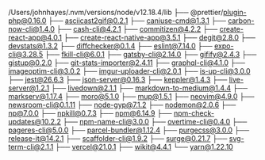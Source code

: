 /Users/johnhayes/.nvm/versions/node/v12.18.4/lib
├── @prettier/plugin-php@0.16.0
├── asciicast2gif@0.2.1
├── caniuse-cmd@1.3.1
├── carbon-now-cli@1.4.0
├── cash-cli@4.2.1
├── commitizen@4.2.2
├── create-react-app@4.0.1
├── create-react-native-app@3.5.1
├── degit@2.8.0
├── devstats@1.3.2
├── diffchecker@0.1.4
├── eslint@7.14.0
├── expo-cli@3.28.5
├── fkill-cli@6.0.1
├── gatsby-cli@2.14.0
├── gifify@2.4.3
├── gistup@0.2.0
├── git-stats-importer@2.4.11
├── graphql-cli@4.1.0
├── imageoptim-cli@3.0.2
├── imgur-uploader-cli@2.0.1
├── is-up-cli@3.0.0
├── jest@26.6.3
├── json-server@0.16.3
├── keppler@1.4.3
├── live-server@1.2.1
├── livedown@2.1.1
├── markdown-to-medium@1.4.4
├── markserv@1.17.4
├── moro@5.1.0
├── mup@1.5.1
├── neovim@4.9.0
├── newsroom-cli@0.1.11
├── node-gyp@7.1.2
├── nodemon@2.0.6
├── np@7.0.0
├── npkill@0.7.3
├── npm@6.14.9
├── npm-check-updates@10.2.2
├── npm-name-cli@3.0.0
├── overtime-cli@0.4.0
├── pageres-cli@5.0.0
├── parcel-bundler@1.12.4
├── purgecss@3.0.0
├── release-it@14.2.1
├── scaffolder-cli@1.9.2
├── surge@0.21.7
├── svg-term-cli@2.1.1
├── vercel@21.0.1
├── wikit@4.4.1
└── yarn@1.22.10

